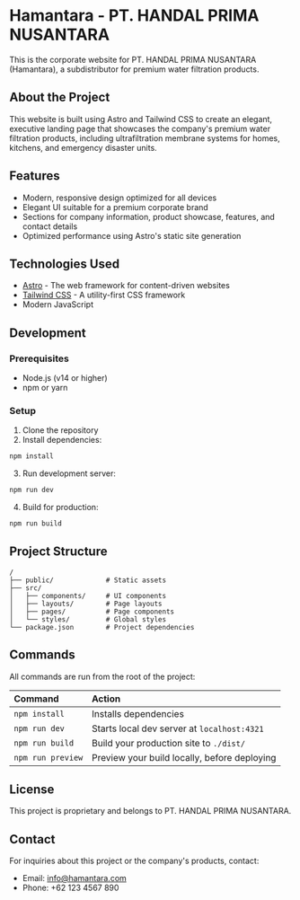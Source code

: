 # Hamantara - PT. HANDAL PRIMA NUSANTARA

This is the corporate website for PT. HANDAL PRIMA NUSANTARA (Hamantara), a subdistributor for premium water filtration products.

## About the Project

This website is built using Astro and Tailwind CSS to create an elegant, executive landing page that showcases the company's premium water filtration products, including ultrafiltration membrane systems for homes, kitchens, and emergency disaster units.

## Features

- Modern, responsive design optimized for all devices
- Elegant UI suitable for a premium corporate brand
- Sections for company information, product showcase, features, and contact details
- Optimized performance using Astro's static site generation

## Technologies Used

- [Astro](https://astro.build) - The web framework for content-driven websites
- [Tailwind CSS](https://tailwindcss.com) - A utility-first CSS framework
- Modern JavaScript

## Development

### Prerequisites

- Node.js (v14 or higher)
- npm or yarn

### Setup

1. Clone the repository
2. Install dependencies:

```bash
npm install
```

3. Run development server:

```bash
npm run dev
```

4. Build for production:

```bash
npm run build
```

## Project Structure

```
/
├── public/             # Static assets
├── src/
│   ├── components/     # UI components
│   ├── layouts/        # Page layouts
│   ├── pages/          # Page components
│   └── styles/         # Global styles
└── package.json        # Project dependencies
```

## Commands

All commands are run from the root of the project:

| Command                   | Action                                           |
| :------------------------ | :----------------------------------------------- |
| `npm install`             | Installs dependencies                            |
| `npm run dev`             | Starts local dev server at `localhost:4321`      |
| `npm run build`           | Build your production site to `./dist/`          |
| `npm run preview`         | Preview your build locally, before deploying     |

## License

This project is proprietary and belongs to PT. HANDAL PRIMA NUSANTARA.

## Contact

For inquiries about this project or the company's products, contact:

- Email: info@hamantara.com
- Phone: +62 123 4567 890
